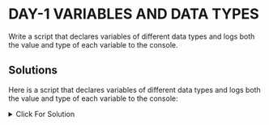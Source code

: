 # DAY-1 VARIABLES AND DATA TYPES

Write a script that declares variables of different data types and logs both the value and type of each variable to the console.

## Solutions

Here is a script that declares variables of different data types and logs both the value and type of each variable to the console:

<details>
  <summary>Click For Solution</summary>

```JS
// Declare variables of different data types
let myNumber = 42;
let myString = "Hello, world!";
const myBoolean = true;
const myObject = { name: "John", age: 30 };
const myArray = [1, 2, 3, 4, 5];
let myUndefined;
const myNull = null;

// Log the value and type of each variable
console.log("Value:", myNumber, "Type:", typeof myNumber);      // 42, number
console.log("Value:", myString, "Type:", typeof myString);      // "Hello, world!", string
console.log("Value:", myBoolean, "Type:", typeof myBoolean);    // true, boolean
console.log("Value:", myObject, "Type:", typeof myObject);      // { name: "John", age: 30 }, object
console.log("Value:", myArray, "Type:", typeof myArray);        // [1, 2, 3, 4, 5], object
console.log("Value:", myUndefined, "Type:", typeof myUndefined);// undefined, undefined
console.log("Value:", myNull, "Type:", typeof myNull);          // null, object
```

### Explanation

This script declares variables of various data types, including `number`, `string`, `boolean`, `object`, `array`, `undefined`, and `null`. It then logs both the value and type of each variable to the console. Note that `typeof null` returns "object" due to a known quirk in JavaScript.

</details>
